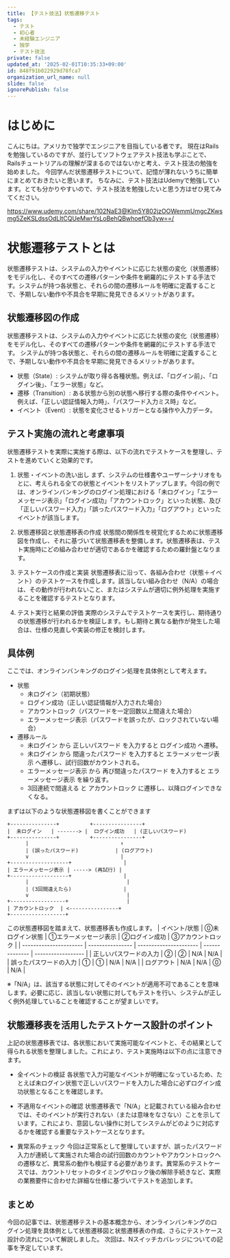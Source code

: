 ```yaml
---
title: 【テスト技法】状態遷移テスト
tags:
  - テスト
  - 初心者
  - 未経験エンジニア
  - 独学
  - テスト技法
private: false
updated_at: '2025-02-01T10:35:33+09:00'
id: 848f91b022929d78fca7
organization_url_name: null
slide: false
ignorePublish: false
---
```

# はじめに
こんにちは。アメリカで独学でエンジニアを目指している者です。
現在はRailsを勉強しているのですが、並行してソフトウェアテスト技法も学ぶことで、Railsチュートリアルの理解が深まるのではないかと考え、テスト技法の勉強を始めました。
今回学んだ状態遷移テストについて、記憶が薄れないうちに簡単にまとめておきたいと思います。
ちなみに、テスト技法はUdemyで勉強しています。とても分かりやすいので、テスト技法を勉強したいと思う方はぜひ見てみてください。

https://www.udemy.com/share/102NaE3@Klm5Y802jzOOWemmUmgcZKwsmg5ZeKSLdssOdLltCQUeMwrYsLoBehQBwhoefOb3yw==/

# 状態遷移テストとは
状態遷移テストは、システムの入力やイベントに応じた状態の変化（状態遷移）をモデル化し、そのすべての遷移パターンや条件を網羅的にテストする手法です。システムが持つ各状態と、それらの間の遷移ルールを明確に定義することで、予期しない動作や不具合を早期に発見できるメリットがあります。

## 状態遷移図の作成
状態遷移テストは、システムの入力やイベントに応じた状態の変化（状態遷移）をモデル化し、そのすべての遷移パターンや条件を網羅的にテストする手法です。
システムが持つ各状態と、それらの間の遷移ルールを明確に定義することで、予期しない動作や不具合を早期に発見できるメリットがあります。

* 状態（State）: システムが取り得る各種状態。例えば、「ログイン前」、「ログイン後」、「エラー状態」など。
* 遷移（Transition）: ある状態から別の状態へ移行する際の条件やイベント。例えば、「正しい認証情報入力時」、「パスワード入力ミス時」など。
* イベント（Event）: 状態を変化させるトリガーとなる操作や入力データ。


## テスト実施の流れと考慮事項
状態遷移テストを実際に実施する際は、以下の流れでテストケースを整理し、テストを進めていくと効果的です。

1. 状態・イベントの洗い出し
まず、システムの仕様書やユーザーシナリオをもとに、考えられる全ての状態とイベントをリストアップします。今回の例では、オンラインバンキングのログイン処理における「未ログイン」「エラーメッセージ表示」「ログイン成功」「アカウントロック」といった状態、及び「正しいパスワード入力」「誤ったパスワード入力」「ログアウト」といったイベントが該当します。

2. 状態遷移図と状態遷移表の作成
状態間の関係性を視覚化するために状態遷移図を作成し、それに基づいて状態遷移表を整備します。状態遷移表は、テスト実施時にどの組み合わせが適切であるかを確認するための羅針盤となります。

3. テストケースの作成と実装
状態遷移表に沿って、各組み合わせ（状態＋イベント）のテストケースを作成します。該当しない組み合わせ（N/A）の場合は、その動作が行われないこと、またはシステムが適切に例外処理を実施することを確認するテストとなります。

4. テスト実行と結果の評価
実際のシステムでテストケースを実行し、期待通りの状態遷移が行われるかを検証します。もし期待と異なる動作が発生した場合は、仕様の見直しや実装の修正を検討します。

## 具体例
ここでは、オンラインバンキングのログイン処理を具体例として考えます。

* 状態
  * 未ログイン（初期状態）
  * ログイン成功（正しい認証情報が入力された場合）
  * アカウントロック（パスワードを一定回数以上間違えた場合）
  * エラーメッセージ表示（パスワードを誤ったが、ロックされていない場合）
* 遷移ルール
  * 未ログイン から 正しいパスワード を入力すると ログイン成功 へ遷移。
  * 未ログイン から 間違ったパスワード を入力すると エラーメッセージ表示 へ遷移し、試行回数がカウントされる。
  * エラーメッセージ表示 から 再び間違ったパスワード を入力すると エラーメッセージ表示 を繰り返す。
  * 3回連続で間違える と アカウントロック に遷移し、以降ログインできなくなる。

まずは以下のような状態遷移図を書くことができます

```
+---------------+          +----------------+
|  未ログイン   | -------> |  ログイン成功   | (正しいパスワード)
+---------------+          +----------------+
      |                              ↑
      | (誤ったパスワード)            | (ログアウト)
      v                              |
+-------------------+                 |
| エラーメッセージ表示 | -----> (再試行) |
+-------------------+                 |
      |                                |
      | (3回間違えたら)                 |
      v                                |
+------------------+                   |
| アカウントロック  | <----------------+
+------------------+
```
この状態遷移図を踏まえて、状態遷移表も作成します。
| イベント/状態          | ⓪未ログイン状態 | ①エラーメッセージ表示 | ②ログイン成功 | ③アカウントロック | 
| ---------------------- | ---------------- | ---------------------- | -------------- | ------------------ | 
| 正しいパスワードの入力 | ②               | ②                     | N/A            | N/A                | 
| 誤ったパスワードの入力 | ①               | ①                     | N/A            | N/A                | 
| ログアウト             | N/A              | N/A                    | ⓪             | N/A                | 

※「N/A」は、該当する状態に対してそのイベントが適用不可であることを意味します。必要に応じ、該当しない状態に対してもテストを行い、システムが正しく例外処理していることを確認することが望ましいです。

## 状態遷移表を活用したテストケース設計のポイント
上記の状態遷移表では、各状態において実施可能なイベントと、その結果として得られる状態を整理しました。これにより、テスト実施時は以下の点に注意できます。

* 全イベントの検証
各状態で入力可能なイベントが明確になっているため、たとえば未ログイン状態で正しいパスワードを入力した場合に必ずログイン成功状態となることを確認します。

* 不適用なイベントの確認
状態遷移表で「N/A」と記載されている組み合わせでは、そのイベントが実行されない（または意味をなさない）ことを示しています。これにより、意図しない操作に対してシステムがどのように対応するかを確認する重要なテストケースとなります。

* 異常系のチェック
今回は正常系として整理していますが、誤ったパスワード入力が連続して実施された場合の試行回数のカウントやアカウントロックへの遷移など、異常系の動作も検証する必要があります。異常系のテストケースでは、カウントリセットのタイミングやロック後の解除手続きなど、実際の業務要件に合わせた詳細な仕様に基づいてテストを追加します。

## まとめ
今回の記事では、状態遷移テストの基本概念から、オンラインバンキングのログイン処理を具体例として状態遷移図と状態遷移表の作成、さらにテストケース設計の流れについて解説しました。
次回は、Nスイッチカバレッジについての記事を予定しています。
